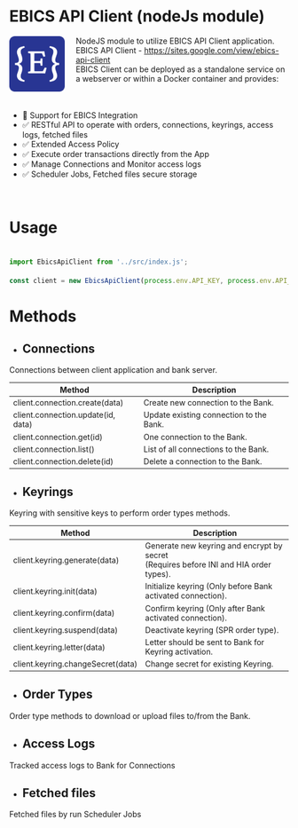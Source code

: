 # EBICS API Client (nodeJs module)

<img src="./doc/ebics-api-client-logo.png" height="100" align="left" style="padding-right:20px; padding-bottom: 20px;">

NodeJS module to utilize EBICS API Client application.  
EBICS API Client - https://sites.google.com/view/ebics-api-client  
EBICS Client can be deployed as a standalone service on a webserver or within a Docker container and provides:

<br clear="left" />

- :100: Support for EBICS Integration
- :white_check_mark: RESTful API to operate with orders, connections, keyrings, access logs, fetched files
- :white_check_mark: Extended Access Policy
- :white_check_mark: Execute order transactions directly from the App
- :white_check_mark: Manage Connections and Monitor access logs
- :white_check_mark: Scheduler Jobs, Fetched files secure storage

<br clear="left"/>

# Usage

```js

import EbicsApiClient from '../src/index.js';

const client = new EbicsApiClient(process.env.API_KEY, process.env.API_HOST);

```

# Methods

* ## Connections

Connections between client application and bank server.

| Method                             | Description                             |
|------------------------------------|-----------------------------------------|
| client.connection.create(data)     | Create new connection to the Bank.      |
| client.connection.update(id, data) | Update existing connection to the Bank. |
| client.connection.get(id)          | One connection to the Bank.             |
| client.connection.list()           | List of all connections to the Bank.    |
| client.connection.delete(id)       | Delete a connection to the Bank.        |

* ## Keyrings

Keyring with sensitive keys to perform order types methods.

| Method                            | Description                                                                                |
|-----------------------------------|--------------------------------------------------------------------------------------------|
| client.keyring.generate(data)     | Generate new keyring and encrypt by secret<br/> (Requires before INI and HIA order types). |
| client.keyring.init(data)         | Initialize keyring (Only before Bank activated connection).                                |
| client.keyring.confirm(data)      | Confirm keyring (Only after Bank activated connection).                                    |
| client.keyring.suspend(data)      | Deactivate keyring (SPR order type).                                                       |
| client.keyring.letter(data)       | Letter should be sent to Bank for Keyring activation.                                      |
| client.keyring.changeSecret(data) | Change secret for existing Keyring.                                                        |

* ## Order Types

Order type methods to download or upload files to/from the Bank.

* ## Access Logs

Tracked access logs to Bank for Connections

* ## Fetched files

Fetched files by run Scheduler Jobs
